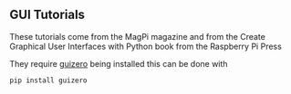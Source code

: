 ## GUI Tutorials
These tutorials come from the MagPi magazine and from the Create Graphical User Interfaces with Python book from the Raspberry Pi Press

They require [guizero](https://lawsie.github.io/guizero/) being installed
this can be done with
```
pip install guizero
```